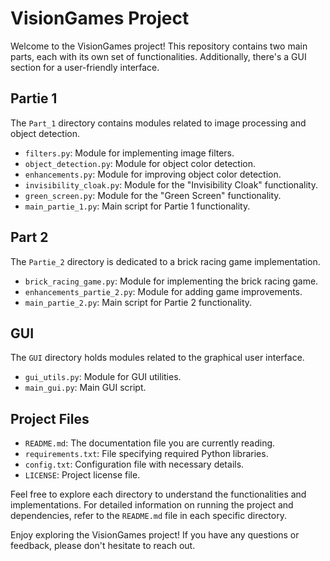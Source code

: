 <!-- VisionGames_Project/
|-- Partie_1/
|   |-- filters.py                  # Module for implementing image filters
|   |-- object_detection.py         # Module for object color detection
|   |-- enhancements.py             # Module for improving object color detection
|   |-- invisibility_cloak.py       # Module for "Invisibility Cloak" functionality
|   |-- green_screen.py             # Module for "Green Screen" functionality
|   |-- main_partie_1.py            # Main script for Partie 1 functionality
|
|-- Partie_2/
|   |-- brick_racing_game.py        # Module for implementing the brick racing game
|   |-- enhancements_partie_2.py    # Module for adding game improvements
|   |-- main_partie_2.py            # Main script for Partie 2 functionality
|
|-- GUI/
|   |-- gui_utils.py                # Module for GUI utilities
|   |-- main_gui.py                 # Main GUI script
|
|
|-- README.md                       # Project documentation
|-- requirements.txt                # Required Python libraries
|-- config.txt                      # Configuration file with necessary details
|-- LICENSE                         # Project license file -->

# VisionGames Project

Welcome to the VisionGames project! This repository contains two main parts, each with its own set of functionalities. Additionally, there's a GUI section for a user-friendly interface.

## Partie 1

The `Part_1` directory contains modules related to image processing and object detection.

- `filters.py`: Module for implementing image filters.
- `object_detection.py`: Module for object color detection.
- `enhancements.py`: Module for improving object color detection.
- `invisibility_cloak.py`: Module for the "Invisibility Cloak" functionality.
- `green_screen.py`: Module for the "Green Screen" functionality.
- `main_partie_1.py`: Main script for Partie 1 functionality.

## Part 2

The `Partie_2` directory is dedicated to a brick racing game implementation.

- `brick_racing_game.py`: Module for implementing the brick racing game.
- `enhancements_partie_2.py`: Module for adding game improvements.
- `main_partie_2.py`: Main script for Partie 2 functionality.

## GUI

The `GUI` directory holds modules related to the graphical user interface.

- `gui_utils.py`: Module for GUI utilities.
- `main_gui.py`: Main GUI script.

## Project Files

- `README.md`: The documentation file you are currently reading.
- `requirements.txt`: File specifying required Python libraries.
- `config.txt`: Configuration file with necessary details.
- `LICENSE`: Project license file.

Feel free to explore each directory to understand the functionalities and implementations. For detailed information on running the project and dependencies, refer to the `README.md` file in each specific directory.

Enjoy exploring the VisionGames project! If you have any questions or feedback, please don't hesitate to reach out.
